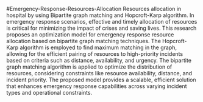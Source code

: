#Emergency-Response-Resources-Allocation
Resources allocation in hospital by using Bipartite graph matching and Hopcroft-Karp algorithm.
In emergency response scenarios, effective and timely allocation of resources is critical for minimizing the impact of crises and saving lives. This research proposes an optimization model for emergency response resource allocation based on bipartite graph matching techniques. The Hopcroft-Karp algorithm is employed to find maximum matching in the graph, allowing for the efficient pairing of resources to high-priority incidents based on criteria such as distance, availability, and urgency. The bipartite graph matching algorithm is applied to optimize the distribution of resources, considering constraints like resource availability, distance, and incident priority. The proposed model provides a scalable, efficient solution that enhances emergency response capabilities across varying incident types and operational constraints.
